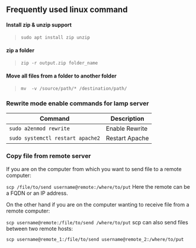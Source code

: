 ## Frequently used linux command

#### Install zip & unzip support
> `sudo apt install zip unzip`

#### zip a folder
> `zip -r output.zip folder_name`

#### Move all files from a folder to another folder
> `mv  -v /source/path/* /destination/path/`

### Rewrite mode enable commands for lamp server

| Command | Description |
| ------- | ----------- |
| `sudo a2enmod rewrite` | Enable Rewrite |
| `sudo systemctl restart apache2` | Restart Apache |

### Copy file from remote server
If you are on the computer from which you want to send file to a remote computer:

`scp /file/to/send username@remote:/where/to/put`
Here the remote can be a FQDN or an IP address.

On the other hand if you are on the computer wanting to receive file from a remote computer:

`scp username@remote:/file/to/send /where/to/put`
scp can also send files between two remote hosts:

`scp username@remote_1:/file/to/send username@remote_2:/where/to/put`
